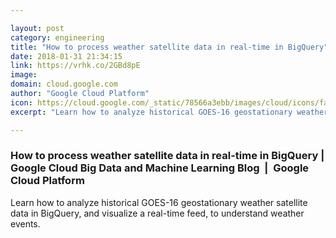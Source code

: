 ```yaml
---

layout: post
category: engineering
title: "How to process weather satellite data in real-time in BigQuery"
date: 2018-01-31 21:34:15
link: https://vrhk.co/2GBd8pE
image: 
domain: cloud.google.com
author: "Google Cloud Platform"
icon: https://cloud.google.com/_static/78566a3ebb/images/cloud/icons/favicons/apple-icon.png
excerpt: "Learn how to analyze historical GOES-16 geostationary weather satellite data in BigQuery, and visualize a real-time feed, to understand weather events."

---
```


### How to process weather satellite data in real-time in BigQuery | Google Cloud Big Data and Machine Learning Blog  |  Google Cloud Platform

Learn how to analyze historical GOES-16 geostationary weather satellite data in BigQuery, and visualize a real-time feed, to understand weather events.